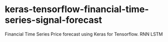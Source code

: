 # keras-tensorflow-financial-time-series-signal-forecast
Financial Time Series Price forecast using Keras for Tensorflow. RNN LSTM
